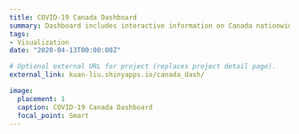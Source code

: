 ```yaml
---
title: COVID-19 Canada Dashboard
summary: Dashboard includes interactive information on Canada nationwide, Toronto, Ontario and Quebec COVID-19 data. Update daily.
tags:
- Visualization
date: "2020-04-13T00:00:00Z"

# Optional external URL for project (replaces project detail page).
external_link: kuan-liu.shinyapps.io/canada_dash/

image:
  placement: 1
  caption: COVID-19 Canada Dashboard
  focal_point: Smart
---
```



